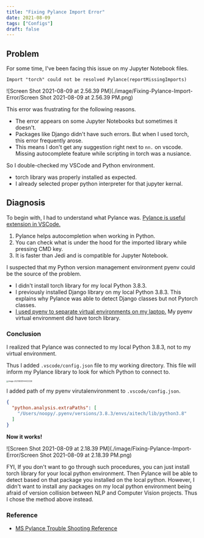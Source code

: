 ```yaml
---
title: "Fixing Pylance Import Error"
date: 2021-08-09
tags: ["Configs"]
draft: false
---
```


## Problem

For some time, I've been facing this issue on my Jupyter Notebook files.

```
Import "torch" could not be resolved Pylance(reportMissingImports)
```

![Screen Shot 2021-08-09 at 2.56.39 PM](./image/Fixing-Pylance-Import-Error/Screen Shot 2021-08-09 at 2.56.39 PM.png)

This error was frustrating for the following reasons.

- The error appears on some Jupyter Notebooks but sometimes it doesn't.
- Packages like Django didn't have such errors. But when I used torch, this error frequently arose.
- This means I don't get any suggestion right next to `nn.` on vscode. Missing autocomplete feature while scripting in torch was a nusiance.

So I double-checked my VSCode and Python environment.

- torch library was properly installed as expected.
- I already selected proper python interpreter for that jupyter kernal.

## Diagnosis

To begin with, I had to understand what Pylance was. [Pylance is useful extension in VSCode.](https://marketplace.visualstudio.com/items?itemName=ms-python.vscode-pylance)

1. Pylance helps autocompletion when working in Python.
2. You can check what is under the hood for the imported library while pressing CMD key.
3. It is faster than Jedi and is compatible for Jupyter Notebook.

I suspected that my Python version management environment pyenv could be the source of the problem.

- I didn't install torch library for my local Python 3.8.3.
- I previously installed Django library on my local Python 3.8.3. This explains why Pylance was able to detect Django classes but not Pytorch classes.
- [I used pyenv to separate virtual environments on my laptop.](https://github.com/pyenv/pyenv) My pyenv virtual environment did have torch library.

### Conclusion

I realized that Pylance was connected to my local Python 3.8.3, not to my virtual environment.

Thus I added `.vscode/config.json` file to my working directory. This file will inform my Pylance library to look for which Python to connect to.

<img src="../assets/images/2021-08-09-Fixing-Pylance-Import-Error/image-20210809144433338.png" alt="image-20210809144433338" style="zoom:33%;" />

I added path of my pyenv virutalenvironment to `.vscode/config.json`.

```json
{
  "python.analysis.extraPaths": [
    "/Users/noopy/.pyenv/versions/3.8.3/envs/aitech/lib/python3.8"
  ]
}
```

**Now it works!**

![Screen Shot 2021-08-09 at 2.18.39 PM](./image/Fixing-Pylance-Import-Error/Screen Shot 2021-08-09 at 2.18.39 PM.png)

FYI, If you don't want to go through such procedures, you can just install torch library for your local python environment. Then Pylance will be able to detect based on that package you installed on the local python. However, I didn't want to install any packages on my local python environment being afraid of version collision between NLP and Computer Vision projects. Thus I chose the method above instead.

### Reference

- [MS Pylance Trouble Shooting Reference](https://github.com/microsoft/pylance-release/blob/main/TROUBLESHOOTING.md#unresolved-import-warnings)
